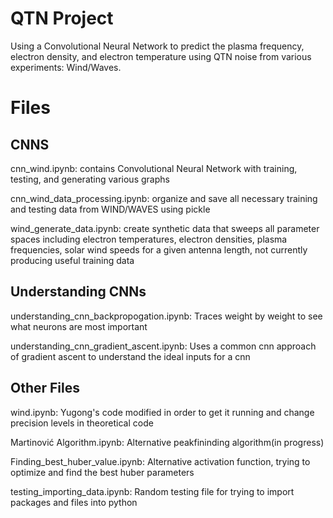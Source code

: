# QTN Project
Using a Convolutional Neural Network to predict the plasma frequency, electron density, and electron temperature using QTN noise from various experiments: Wind/Waves.

# Files
## CNNS
cnn_wind.ipynb: contains Convolutional Neural Network with training, testing, and generating various graphs

cnn_wind_data_processing.ipynb: organize and save all necessary training and testing data from WIND/WAVES using pickle

wind_generate_data.ipynb: create synthetic data that sweeps all parameter spaces including electron temperatures, electron densities, plasma frequencies, solar wind speeds for a given antenna length, not currently producing useful training data

## Understanding CNNs
understanding_cnn_backpropogation.ipynb: Traces weight by weight to see what neurons are most important

understanding_cnn_gradient_ascent.ipynb: Uses a common cnn approach of gradient ascent to understand the ideal inputs for a cnn

## Other Files
wind.ipynb: Yugong's code modified in order to get it running and change precision levels in theoretical code

Martinović Algorithm.ipynb: Alternative peakfininding algorithm(in progress)

Finding_best_huber_value.ipynb: Alternative activation function, trying to optimize and find the best huber parameters

testing_importing_data.ipynb: Random testing file for trying to import packages and files into python
